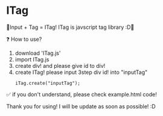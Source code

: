 # ITag
🌸Input + Tag = ITag!  ITag is javscript tag library :D🌸

❓ How to use?
1. download 'ITag.js'
2. import ITag.js
3. create div! and please give id to div!
4. create ITag! please input 3step div id! into "inputTag" <pre><code>iTag.create("inputTag");</code></pre>


✅ if you don't understand, please check example.html code!


Thank you for using!
I will be update as soon as possible! :D
